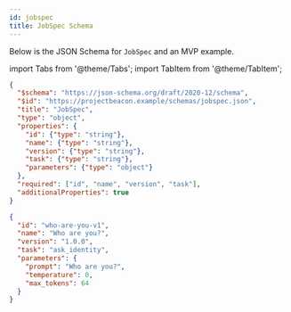 ```yaml
---
id: jobspec
title: JobSpec Schema
---
```


Below is the JSON Schema for `JobSpec` and an MVP example.

import Tabs from '@theme/Tabs';
import TabItem from '@theme/TabItem';

<Tabs>
  <TabItem value="schema" label="Schema" default>

```json
{
  "$schema": "https://json-schema.org/draft/2020-12/schema",
  "$id": "https://projectbeacon.example/schemas/jobspec.json",
  "title": "JobSpec",
  "type": "object",
  "properties": {
    "id": {"type": "string"},
    "name": {"type": "string"},
    "version": {"type": "string"},
    "task": {"type": "string"},
    "parameters": {"type": "object"}
  },
  "required": ["id", "name", "version", "task"],
  "additionalProperties": true
}
```

  </TabItem>
  <TabItem value="example" label="MVP Example">

```json
{
  "id": "who-are-you-v1",
  "name": "Who are you?",
  "version": "1.0.0",
  "task": "ask_identity",
  "parameters": {
    "prompt": "Who are you?",
    "temperature": 0,
    "max_tokens": 64
  }
}
```

  </TabItem>
</Tabs>
